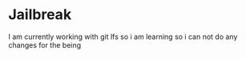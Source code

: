 # Jailbreak
I am currently working with git lfs so i am learning so i can not do any changes for the being
